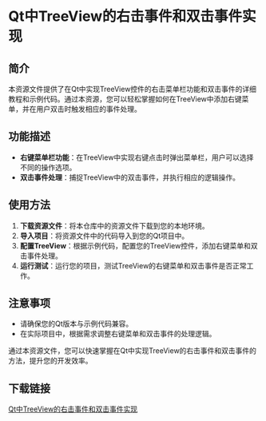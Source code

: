 # Qt中TreeView的右击事件和双击事件实现

## 简介

本资源文件提供了在Qt中实现TreeView控件的右击菜单栏功能和双击事件的详细教程和示例代码。通过本资源，您可以轻松掌握如何在TreeView中添加右键菜单，并在用户双击时触发相应的事件处理。

## 功能描述

- **右键菜单栏功能**：在TreeView中实现右键点击时弹出菜单栏，用户可以选择不同的操作选项。
- **双击事件处理**：捕捉TreeView中的双击事件，并执行相应的逻辑操作。

## 使用方法

1. **下载资源文件**：将本仓库中的资源文件下载到您的本地环境。
2. **导入项目**：将资源文件中的代码导入到您的Qt项目中。
3. **配置TreeView**：根据示例代码，配置您的TreeView控件，添加右键菜单和双击事件处理。
4. **运行测试**：运行您的项目，测试TreeView的右键菜单和双击事件是否正常工作。

## 注意事项

- 请确保您的Qt版本与示例代码兼容。
- 在实际项目中，根据需求调整右键菜单和双击事件的处理逻辑。

通过本资源文件，您可以快速掌握在Qt中实现TreeView的右击事件和双击事件的方法，提升您的开发效率。

## 下载链接

[Qt中TreeView的右击事件和双击事件实现](https://pan.quark.cn/s/44af89b937bd)